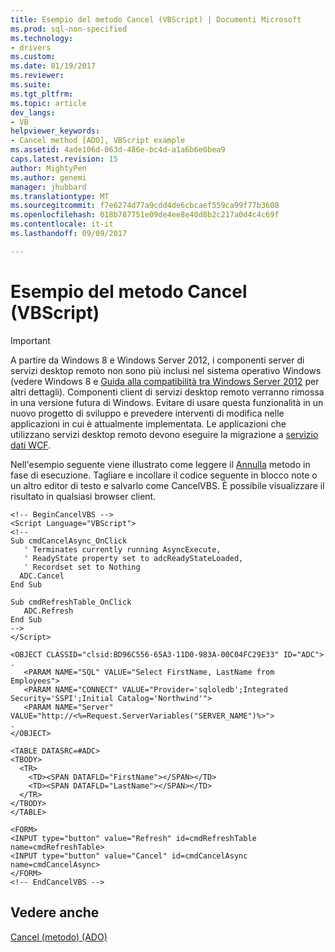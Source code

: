 ```yaml
---
title: Esempio del metodo Cancel (VBScript) | Documenti Microsoft
ms.prod: sql-non-specified
ms.technology:
- drivers
ms.custom: 
ms.date: 01/19/2017
ms.reviewer: 
ms.suite: 
ms.tgt_pltfrm: 
ms.topic: article
dev_langs:
- VB
helpviewer_keywords:
- Cancel method [ADO], VBScript example
ms.assetid: 4ade106d-063d-486e-bc4d-a1a6b6e0bea9
caps.latest.revision: 15
author: MightyPen
ms.author: genemi
manager: jhubbard
ms.translationtype: MT
ms.sourcegitcommit: f7e6274d77a9cdd4de6cbcaef559ca99f77b3608
ms.openlocfilehash: 018b787751e09de4ee8e40d8b2c217a0d4c4c69f
ms.contentlocale: it-it
ms.lasthandoff: 09/09/2017

---
```

# <a name="cancel-method-example-vbscript"></a>Esempio del metodo Cancel (VBScript)
> [!IMPORTANT]
>  A partire da Windows 8 e Windows Server 2012, i componenti server di servizi desktop remoto non sono più inclusi nel sistema operativo Windows (vedere Windows 8 e [Guida alla compatibilità tra Windows Server 2012](https://www.microsoft.com/en-us/download/details.aspx?id=27416) per altri dettagli). Componenti client di servizi desktop remoto verranno rimossa in una versione futura di Windows. Evitare di usare questa funzionalità in un nuovo progetto di sviluppo e prevedere interventi di modifica nelle applicazioni in cui è attualmente implementata. Le applicazioni che utilizzano servizi desktop remoto devono eseguire la migrazione a [servizio dati WCF](http://go.microsoft.com/fwlink/?LinkId=199565).  
  
 Nell'esempio seguente viene illustrato come leggere il [Annulla](../../../ado/reference/ado-api/cancel-method-ado.md) metodo in fase di esecuzione. Tagliare e incollare il codice seguente in blocco note o un altro editor di testo e salvarlo come CancelVBS. È possibile visualizzare il risultato in qualsiasi browser client.  
  
```  
<!-- BeginCancelVBS -->  
<Script Language="VBScript">  
<!--  
Sub cmdCancelAsync_OnClick  
   ' Terminates currently running AsyncExecute,  
   ' ReadyState property set to adcReadyStateLoaded,  
   ' Recordset set to Nothing  
  ADC.Cancel  
End Sub  
  
Sub cmdRefreshTable_OnClick  
   ADC.Refresh  
End Sub  
-->  
</Script>  
  
<OBJECT CLASSID="clsid:BD96C556-65A3-11D0-983A-00C04FC29E33" ID="ADC">  
.  
   <PARAM NAME="SQL" VALUE="Select FirstName, LastName from Employees">  
   <PARAM NAME="CONNECT" VALUE="Provider='sqloledb';Integrated Security='SSPI';Initial Catalog='Northwind'">  
   <PARAM NAME="Server" VALUE="http://<%=Request.ServerVariables("SERVER_NAME")%>">  
.  
</OBJECT>  
  
<TABLE DATASRC=#ADC>  
<TBODY>  
  <TR>  
    <TD><SPAN DATAFLD="FirstName"></SPAN></TD>  
    <TD><SPAN DATAFLD="LastName"></SPAN></TD>  
  </TR>  
</TBODY>  
</TABLE>  
  
<FORM>  
<INPUT type="button" value="Refresh" id=cmdRefreshTable name=cmdRefreshTable>  
<INPUT type="button" value="Cancel" id=cmdCancelAsync name=cmdCancelAsync>  
</FORM>  
<!-- EndCancelVBS -->  
```  
  
## <a name="see-also"></a>Vedere anche  
 [Cancel (metodo) (ADO)](../../../ado/reference/ado-api/cancel-method-ado.md)



